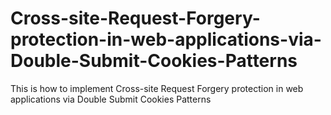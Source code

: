 # Cross-site-Request-Forgery-protection-in-web-applications-via-Double-Submit-Cookies-Patterns
This is how to implement Cross-site Request Forgery protection in web applications via Double Submit Cookies Patterns
